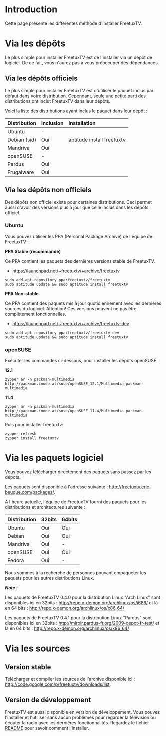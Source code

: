 # Introduction #

Cette page présente les différentes méthode d'installer FreetuxTV.

# Via les dépôts #

Le plus simple pour installer FreetuxTV est de l'installer via un dépôt de logiciel. De ce fait, vous n'aurez pas à vous préoccuper des dépendances.

## Via les dépôts officiels ##

Le plus simple pour installer FreetuxTV est d'utiliser le paquet inclus par défaut dans votre distribution. Cependant, seule une petite parti des distributions ont inclut FreetuxTV dans leur dépôts.

Voici la liste des distributions ayant inclus le paquet dans leur dépôt :

| **Distribution** | **Inclusion** | **Installation** |
|:-----------------|:--------------|:-----------------|
| Ubuntu | - |  |
| Debian (sid) | Oui | aptitude install freetuxtv |
| Mandriva | Oui |  |
| openSUSE | - |  |
| Pardus | Oui |  |
| Frugalware | Oui |  |

## Via les dépôts non officiels ##

Des dépôts non officiel existe pour certaines distributions. Ceci permet aussi d'avoir des versions plus à jour que celle inclus dans les dépôts officiel.

### Ubuntu ###

Vous pouvez utiliser les PPA (Personal Package Archive) de l'équipe de FreetuxTV :

**PPA Stable (recommandé)**

Ce PPA contient les paquets des dernières versions stable de FreetuxTV.

  * https://launchpad.net/~freetuxtv/+archive/freetuxtv

```
sudo add-apt-repository ppa:freetuxtv/freetuxtv
sudo aptitude update && sudo aptitude install freetuxtv
```

**PPA Non-stable**

Ce PPA contient des paquets mis à jour quotidiennement avec les dernières sources du logiciel. Attention! Ces versions peuvent ne pas être complètement fonctionnelles.

  * https://launchpad.net/~freetuxtv/+archive/freetuxtv-dev

```
sudo add-apt-repository ppa:freetuxtv/freetuxtv-dev 
sudo aptitude update && sudo aptitude install freetuxtv
```

### openSUSE ###

Exécuter les commandes ci-dessous, pour installer les dépôts openSUSE.

**12.1**
```
zypper ar -n packman-multimedia http://packman.inode.at/suse/openSUSE_12.1/Multimedia packman-multimedia
```

**11.4**
```
zypper ar -n packman-multimedia http://packman.inode.at/suse/openSUSE_11.4/Multimedia packman-multimedia
```

Puis pour installer freetuxtv:

```
zypper refresh
zypper install freetuxtv
```

# Via les paquets logiciel #

Vous pouvez télécharger directement des paquets sans passez par les dépots.

Les paquets sont disponible à l'adresse suivante : http://freetuxtv.eric-beuque.com/packages/.

A l'heure actuelle, l'équipe de FreetuxTV fourni des paquets pour les distributions et architectures suivante :

| **Distribution** | **32bits** | **64bits** |
|:-----------------|:-----------|:-----------|
| Ubuntu | Oui | Oui |
| Debian | Oui | Oui |
| Mandriva | Oui | - |
| openSUSE | Oui | Oui |
| Fedora | Oui | - |

Nous sommes à la recherche de personnes pouvant empaqueter les paquets pour les autres distributions Linux.

_**Note :**_

Les paquets de FreetuxTV 0.4.0 pour la distribution Linux "Arch Linux" sont disponibles ici en 32bits : http://repo.x-demon.org/archlinux/os/i686/ et là en 64 bits : http://repo.x-demon.org/archlinux/os/x86_64/

Les paquets de FreetuxTV 0.4.1 pour la distribution Linux "Pardus" sont disponibles ici en 32bits : http://miroir.pardus-fr.org/2009-depot-fr-test/ et là en 64 bits : http://repo.x-demon.org/archlinux/os/x86_64/

# Via les sources #

## Version stable ##

Télécharger et compiler les sources de l'archive disponible ici : http://code.google.com/p/freetuxtv/downloads/list.

## Version de développement ##

FreetuxTV est aussi disponible en version de développement. Vous pouvez l'installer et l'utiliser sans aucun problèmes pour regarder la télévision ou écouter la radio avec les dernières fonctionnalités. Regardez le fichier [README](http://code.google.com/p/freetuxtv/source/browse/trunk/README) pour savoir comment l'installer.